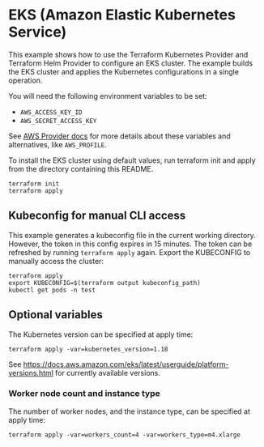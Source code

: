 # EKS (Amazon Elastic Kubernetes Service)

This example shows how to use the Terraform Kubernetes Provider and Terraform Helm Provider to configure an EKS cluster. The example builds the EKS cluster and applies the Kubernetes configurations in a single operation.

You will need the following environment variables to be set:

  - `AWS_ACCESS_KEY_ID`
  - `AWS_SECRET_ACCESS_KEY`

See [AWS Provider docs](https://www.terraform.io/docs/providers/aws/index.html#configuration-reference) for more details about these variables and alternatives, like `AWS_PROFILE`.

To install the EKS cluster using default values, run terraform init and apply from the directory containing this README.

```
terraform init
terraform apply
```

## Kubeconfig for manual CLI access

This example generates a kubeconfig file in the current working directory. However, the token in this config expires in 15 minutes. The token can be refreshed by running `terraform apply` again. Export the KUBECONFIG to manually access the cluster:

```
terraform apply
export KUBECONFIG=$(terraform output kubeconfig_path)
kubectl get pods -n test
```

## Optional variables

The Kubernetes version can be specified at apply time:

```
terraform apply -var=kubernetes_version=1.18
```

See https://docs.aws.amazon.com/eks/latest/userguide/platform-versions.html for currently available versions.


### Worker node count and instance type

The number of worker nodes, and the instance type, can be specified at apply time:

```
terraform apply -var=workers_count=4 -var=workers_type=m4.xlarge
```
